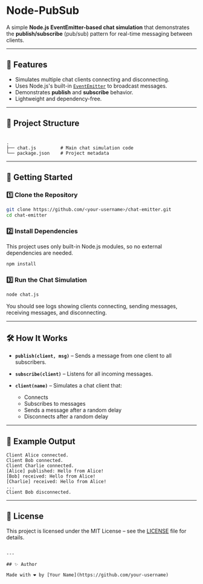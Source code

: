 # Node-PubSub


A simple **Node.js EventEmitter-based chat simulation** that demonstrates the **publish/subscribe** (pub/sub) pattern for real-time messaging between clients.

---

## 📌 Features
- Simulates multiple chat clients connecting and disconnecting.
- Uses Node.js's built-in [`EventEmitter`](https://nodejs.org/api/events.html) to broadcast messages.
- Demonstrates **publish** and **subscribe** behavior.
- Lightweight and dependency-free.

---

## 📂 Project Structure
```

.
├── chat.js         # Main chat simulation code
└── package.json    # Project metadata

````

---

## 🚀 Getting Started

### 1️⃣ Clone the Repository
```bash
git clone https://github.com/<your-username>/chat-emitter.git
cd chat-emitter
````

### 2️⃣ Install Dependencies

This project uses only built-in Node.js modules, so no external dependencies are needed.

```bash
npm install
```

### 3️⃣ Run the Chat Simulation

```bash
node chat.js
```

You should see logs showing clients connecting, sending messages, receiving messages, and disconnecting.

---

## 🛠 How It Works

* **`publish(client, msg)`** – Sends a message from one client to all subscribers.
* **`subscribe(client)`** – Listens for all incoming messages.
* **`client(name)`** – Simulates a chat client that:

  * Connects
  * Subscribes to messages
  * Sends a message after a random delay
  * Disconnects after a random delay

---

## 📖 Example Output

```text
Client Alice connected.
Client Bob connected.
Client Charlie connected.
[Alice] published: Hello from Alice!
[Bob] received: Hello from Alice!
[Charlie] received: Hello from Alice!
...
Client Bob disconnected.
```

---

## 📜 License

This project is licensed under the MIT License – see the [LICENSE](LICENSE) file for details.

```

---

## ✨ Author

Made with ❤️ by [Your Name](https://github.com/your-username)

```
